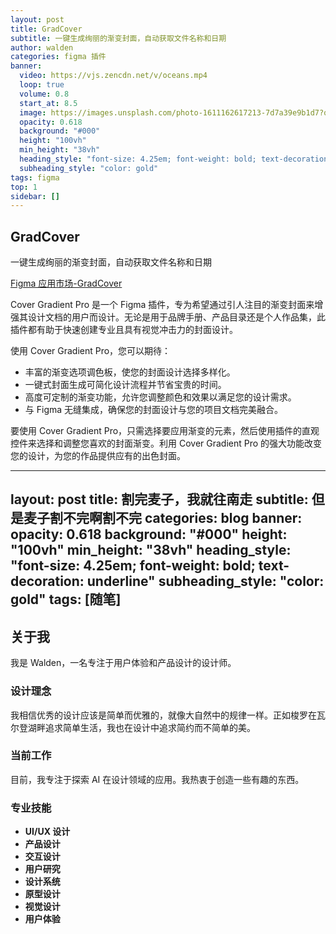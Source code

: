 ```yaml
---
layout: post
title: GradCover
subtitle: 一键生成绚丽的渐变封面，自动获取文件名称和日期
author: walden
categories: figma 插件
banner:
  video: https://vjs.zencdn.net/v/oceans.mp4
  loop: true
  volume: 0.8
  start_at: 8.5
  image: https://images.unsplash.com/photo-1611162617213-7d7a39e9b1d7?q=80&w=3200&auto=format&fit=crop&ixlib=rb-4.0.3&ixid=M3wxMjA3fDB8MHxwaG90by1wYWdlfHx8fGVufDB8fHx8fA%3D%3D
  opacity: 0.618
  background: "#000"
  height: "100vh"
  min_height: "38vh"
  heading_style: "font-size: 4.25em; font-weight: bold; text-decoration: underline"
  subheading_style: "color: gold"
tags: figma
top: 1
sidebar: []
---
```


## GradCover
一键生成绚丽的渐变封面，自动获取文件名称和日期

[Figma 应用市场-GradCover](https://www.figma.com/community/plugin/1453358435186541227/gradcover "GradCover")

Cover Gradient Pro 是一个 Figma 插件，专为希望通过引人注目的渐变封面来增强其设计文档的用户而设计。无论是用于品牌手册、产品目录还是个人作品集，此插件都有助于快速创建专业且具有视觉冲击力的封面设计。

使用 Cover Gradient Pro，您可以期待：

- 丰富的渐变选项调色板，使您的封面设计选择多样化。
- 一键式封面生成可简化设计流程并节省宝贵的时间。
- 高度可定制的渐变功能，允许您调整颜色和效果以满足您的设计需求。
- 与 Figma 无缝集成，确保您的封面设计与您的项目文档完美融合。

要使用 Cover Gradient Pro，只需选择要应用渐变的元素，然后使用插件的直观控件来选择和调整您喜欢的封面渐变。利用 Cover Gradient Pro 的强大功能改变您的设计，为您的作品提供应有的出色封面。



---
layout: post
title: 割完麦子，我就往南走
subtitle: 但是麦子割不完啊割不完
categories: blog
banner:
  opacity: 0.618
  background: "#000"
  height: "100vh"
  min_height: "38vh"
  heading_style: "font-size: 4.25em; font-weight: bold; text-decoration: underline"
  subheading_style: "color: gold"
tags: [随笔]
---

## 关于我

我是 Walden，一名专注于用户体验和产品设计的设计师。

### 设计理念

我相信优秀的设计应该是简单而优雅的，就像大自然中的规律一样。正如梭罗在瓦尔登湖畔追求简单生活，我也在设计中追求简约而不简单的美。

### 当前工作

目前，我专注于探索 AI 在设计领域的应用。我热衷于创造一些有趣的东西。

### 专业技能

- **UI/UX 设计**
- **产品设计**  
- **交互设计**
- **用户研究**
- **设计系统**
- **原型设计**
- **视觉设计**
- **用户体验**
